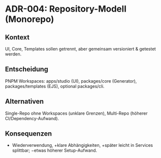 [//]: # 'ADR-004 – Repository-Modell'
[//]: # 'Zweck: Struktur & Grenzen; spätere Skalierung.'

# ADR-004: Repository-Modell (Monorepo)

## Kontext

UI, Core, Templates sollen getrennt, aber gemeinsam versioniert & getestet werden.

## Entscheidung

PNPM Workspaces: apps/studio (UI), packages/core (Generator), packages/templates (EJS), optional packages/cli.

## Alternativen

Single-Repo ohne Workspaces (unklare Grenzen), Multi-Repo (höherer CI/Dependency-Aufwand).

## Konsequenzen

- Wiederverwendung, +klare Abhängigkeiten, +später leicht in Services splittbar; −etwas höherer Setup-Aufwand.
